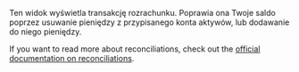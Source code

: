 Ten widok wyświetla transakcję rozrachunku. Poprawia ona Twoje saldo poprzez usuwanie pieniędzy z przypisanego konta aktywów, lub dodawanie do niego pieniędzy.

If you want to read more about reconciliations, check out the [official documentation on reconciliations](https://docs.firefly-iii.org/advanced-concepts/reconcile).